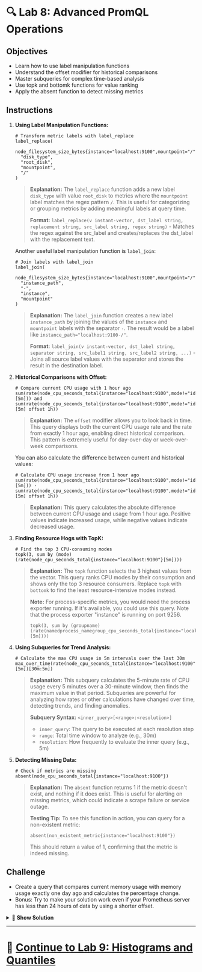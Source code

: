 # 🔍 Lab 8: Advanced PromQL Operations

## Objectives
- Learn how to use label manipulation functions
- Understand the offset modifier for historical comparisons
- Master subqueries for complex time-based analysis
- Use topk and bottomk functions for value ranking
- Apply the absent function to detect missing metrics

## Instructions

1. **Using Label Manipulation Functions:**
   ```
   # Transform metric labels with label_replace
   label_replace(
     node_filesystem_size_bytes{instance="localhost:9100",mountpoint="/"},
     "disk_type",
     "root_disk",
     "mountpoint",
     "/"
   )
   ```
   
   > **Explanation:** The `label_replace` function adds a new label `disk_type` with value `root_disk` to metrics where the `mountpoint` label matches the regex pattern `/`. This is useful for categorizing or grouping metrics by adding meaningful labels at query time.
   >
   > **Format:** `label_replace(v instant-vector, dst_label string, replacement string, src_label string, regex string)` - Matches the regex against the src_label and creates/replaces the dst_label with the replacement text.

   Another useful label manipulation function is `label_join`:
   
   ```
   # Join labels with label_join
   label_join(
     node_filesystem_size_bytes{instance="localhost:9100",mountpoint="/"},
     "instance_path",
     "-",
     "instance",
     "mountpoint"
   )
   ```
   
   > **Explanation:** The `label_join` function creates a new label `instance_path` by joining the values of the `instance` and `mountpoint` labels with the separator `-`. The result would be a label like `instance_path="localhost:9100-/"`.
   >
   > **Format:** `label_join(v instant-vector, dst_label string, separator string, src_label1 string, src_label2 string, ...)` - Joins all source label values with the separator and stores the result in the destination label.

2. **Historical Comparisons with Offset:**
   ```
   # Compare current CPU usage with 1 hour ago
   sum(rate(node_cpu_seconds_total{instance="localhost:9100",mode!="idle"}[5m])) and sum(rate(node_cpu_seconds_total{instance="localhost:9100",mode!="idle"}[5m] offset 1h))
   ```
   
   > **Explanation:** The `offset` modifier allows you to look back in time. This query displays both the current CPU usage rate and the rate from exactly 1 hour ago, enabling direct historical comparison. This pattern is extremely useful for day-over-day or week-over-week comparisons.
   
   You can also calculate the difference between current and historical values:
   
   ```
   # Calculate CPU usage increase from 1 hour ago
   sum(rate(node_cpu_seconds_total{instance="localhost:9100",mode!="idle"}[5m])) - sum(rate(node_cpu_seconds_total{instance="localhost:9100",mode!="idle"}[5m] offset 1h))
   ```
   
   > **Explanation:** This query calculates the absolute difference between current CPU usage and usage from 1 hour ago. Positive values indicate increased usage, while negative values indicate decreased usage.

3. **Finding Resource Hogs with TopK:**
   ```
   # Find the top 3 CPU-consuming modes
   topk(3, sum by (mode) (rate(node_cpu_seconds_total{instance="localhost:9100"}[5m])))
   ```
   
   > **Explanation:** The `topk` function selects the 3 highest values from the vector. This query ranks CPU modes by their consumption and shows only the top 3 resource consumers. Replace `topk` with `bottomk` to find the least resource-intensive modes instead.
   >
   > **Note:** For process-specific metrics, you would need the process exporter running. If it's available, you could use this query. Note that the process exporter "instance" is running on port 9256.
   > ```
   > topk(3, sum by (groupname) (rate(namedprocess_namegroup_cpu_seconds_total{instance="localhost:9256"}[5m])))
   > ```

4. **Using Subqueries for Trend Analysis:**
   ```
   # Calculate the max CPU usage in 5m intervals over the last 30m
   max_over_time(rate(node_cpu_seconds_total{instance="localhost:9100",mode="user"}[5m])[30m:5m])
   ```
   
   > **Explanation:** This subquery calculates the 5-minute rate of CPU usage every 5 minutes over a 30-minute window, then finds the maximum value in that period. Subqueries are powerful for analyzing how rates or other calculations have changed over time, detecting trends, and finding anomalies.
   >
   > **Subquery Syntax:** `<inner_query>[<range>:<resolution>]`
   > - `inner_query`: The query to be executed at each resolution step
   > - `range`: Total time window to analyze (e.g., 30m)
   > - `resolution`: How frequently to evaluate the inner query (e.g., 5m)

5. **Detecting Missing Data:**
   ```
   # Check if metrics are missing
   absent(node_cpu_seconds_total{instance="localhost:9100"})
   ```
   
   > **Explanation:** The `absent` function returns 1 if the metric doesn't exist, and nothing if it does exist. This is useful for alerting on missing metrics, which could indicate a scrape failure or service outage.
   >
   > **Testing Tip:** To see this function in action, you can query for a non-existent metric:
   > ```
   > absent(non_existent_metric{instance="localhost:9100"})
   > ```
   > This should return a value of 1, confirming that the metric is indeed missing.

## Challenge
- Create a query that compares current memory usage with memory usage exactly one day ago and calculates the percentage change.
- Bonus: Try to make your solution work even if your Prometheus server has less than 24 hours of data by using a shorter offset.

<details>
<summary>🧠 <b>Show Solution</b></summary>

To compare current memory usage with memory usage from one day ago and calculate the percentage change:

1. **Build the query step by step:**

   **Step 1: Create a query for current memory usage percentage:**
   ```
   100 * (1 - (node_memory_MemAvailable_bytes{instance="localhost:9100"} / node_memory_MemTotal_bytes{instance="localhost:9100"}))
   ```

   **Step 2: Create a query for memory usage percentage from one day ago:**
   ```
   100 * (1 - (node_memory_MemAvailable_bytes{instance="localhost:9100"} offset 1d / node_memory_MemTotal_bytes{instance="localhost:9100"} offset 1d))
   ```

   **Step 3: Calculate the percentage change between them:**
   ```
   (
     (100 * (1 - (node_memory_MemAvailable_bytes{instance="localhost:9100"} / node_memory_MemTotal_bytes{instance="localhost:9100"})))
     -
     (100 * (1 - (node_memory_MemAvailable_bytes{instance="localhost:9100"} offset 1d / node_memory_MemTotal_bytes{instance="localhost:9100"} offset 1d)))
   )
   /
   (100 * (1 - (node_memory_MemAvailable_bytes{instance="localhost:9100"} offset 1d / node_memory_MemTotal_bytes{instance="localhost:9100"} offset 1d)))
   * 100
   ```

   The final query calculates the percent difference by:
   1. Subtracting the old memory usage from the current usage
   2. Dividing by the old usage to get the relative change
   3. Multiplying by 100 to convert to a percentage

   Positive values indicate increased memory usage compared to yesterday, while negative values indicate decreased usage.

2. **For testing in environments with limited historical data:**
   ```
   # Use 1h offset instead of 1d
   (
     (100 * (1 - (node_memory_MemAvailable_bytes{instance="localhost:9100"} / node_memory_MemTotal_bytes{instance="localhost:9100"})))
     -
     (100 * (1 - (node_memory_MemAvailable_bytes{instance="localhost:9100"} offset 1h / node_memory_MemTotal_bytes{instance="localhost:9100"} offset 1h)))
   )
   /
   (100 * (1 - (node_memory_MemAvailable_bytes{instance="localhost:9100"} offset 1h / node_memory_MemTotal_bytes{instance="localhost:9100"} offset 1h)))
   * 100
   ```

3. **For better readability in production, you could use recording rules to simplify this complex query:**
   ```yaml
   # In prometheus.yml rules section:
   groups:
     - name: memory_usage
       rules:
         - record: memory_usage_percent
           expr: 100 * (1 - (node_memory_MemAvailable_bytes{instance="localhost:9100"} / node_memory_MemTotal_bytes{instance="localhost:9100"}))
   ```

   Then you could write a simpler comparison query:
   ```
   (memory_usage_percent - memory_usage_percent offset 1d) / memory_usage_percent offset 1d * 100
   ```

> **Note:** The offset duration (1d, 1h, etc.) must be less than or equal to your Prometheus retention period. If you're just setting up Prometheus, start with a small offset like 15m or 1h.

</details>

---

# 🌟 [Continue to Lab 9: Histograms and Quantiles](../Advanced/Lab9_Histograms_Quantiles.md)
